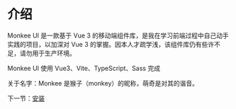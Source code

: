 # 介绍

Monkee UI 是一款基于 Vue 3 的移动端组件库，是我在学习前端过程中自己动手实践的项目，以加深对 Vue 3 的掌握。因本人才疏学浅，该组件库仍有些许不足，请勿用于生产环境。

Monkee UI 使用 Vue3、Vite、TypeScript、Sass 完成

关于名字：Monkee 是猴子（monkey）的昵称，萌奇是对其的谐音。

下一节：[安装](#/doc/install)
